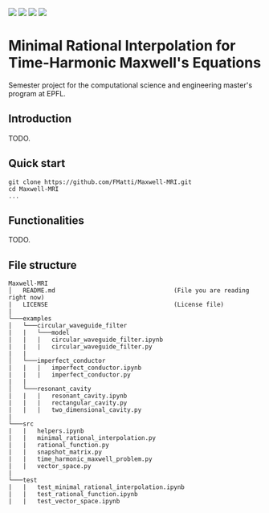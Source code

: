 ![](https://img.shields.io/badge/status-in_development-orange?style=flat-square)
![](https://img.shields.io/badge/licence-MIT-green?style=flat-square)
![](https://img.shields.io/badge/language-Python-blue?style=flat-square)
![](https://img.shields.io/badge/requirement-FEniCS-blue?style=flat-square)

# Minimal Rational Interpolation for Time-Harmonic Maxwell's Equations
Semester project for the computational science and engineering master's program at EPFL.

## Introduction
TODO.

## Quick start

    git clone https://github.com/FMatti/Maxwell-MRI.git
    cd Maxwell-MRI
    ...

## Functionalities
TODO.

## File structure
```
Maxwell-MRI
│   README.md                                 (File you are reading right now)
|   LICENSE                                   (License file)
|
└───examples
│   └───circular_waveguide_filter
|   |   └───model
|   |   |   circular_waveguide_filter.ipynb
|   |   |   circular_waveguide_filter.py
|   |
│   └───imperfect_conductor
|   |   |   imperfect_conductor.ipynb
|   |   |   imperfect_conductor.py
|   |
│   └───resonant_cavity
|   |   |   resonant_cavity.ipynb
|   |   |   rectangular_cavity.py
|   |   |   two_dimensional_cavity.py
|
└───src
|   |   helpers.ipynb
|   |   minimal_rational_interpolation.py
|   |   rational_function.py
|   |   snapshot_matrix.py
|   |   time_harmonic_maxwell_problem.py
|   |   vector_space.py
|
└───test
|   |   test_minimal_rational_interpolation.ipynb
|   |   test_rational_function.ipynb
|   |   test_vector_space.ipynb
```
